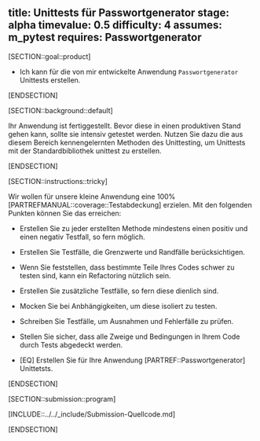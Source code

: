 title: Unittests für Passwortgenerator
stage: alpha
timevalue: 0.5
difficulty: 4
assumes: m_pytest
requires: Passwortgenerator
---

[SECTION::goal::product]

- Ich kann für die von mir entwickelte Anwendung `Passwortgenerator` Unittests erstellen.

[ENDSECTION]

[SECTION::background::default]

Ihr Anwendung ist fertiggestellt. Bevor diese in einen produktiven Stand gehen kann, sollte sie
intensiv getestet werden. Nutzen Sie dazu die aus diesem Bereich kennengelernten Methoden des
Unittesting, um Unittests mit der Standardbibliothek unittest zu erstellen.

[ENDSECTION]

[SECTION::instructions::tricky]

Wir wollen für unsere kleine Anwendung eine 100% [PARTREFMANUAL::coverage::Testabdeckung] erzielen.
Mit den folgenden Punkten können Sie das erreichen:

- Erstellen Sie zu jeder erstellten Methode mindestens einen positiv und einen negativ Testfall,
  so fern möglich.
- Erstellen Sie Testfälle, die Grenzwerte und Randfälle berücksichtigen.
- Wenn Sie feststellen, dass bestimmte Teile Ihres Codes schwer zu testen sind, kann ein Refactoring
  nützlich sein.
- Erstellen Sie zusätzliche Testfälle, so fern diese dienlich sind.
- Mocken Sie bei Anbhängigkeiten, um diese isoliert zu testen.
- Schreiben Sie Testfälle, um Ausnahmen und Fehlerfälle zu prüfen.
- Stellen Sie sicher, dass alle Zweige und Bedingungen in Ihrem Code durch Tests abgedeckt werden.

- [EQ] Erstellen Sie für Ihre Anwendung [PARTREF::Passwortgenerator] Unittetsts.

[ENDSECTION]

[SECTION::submission::program]

[INCLUDE::../../_include/Submission-Quellcode.md]

[ENDSECTION]

